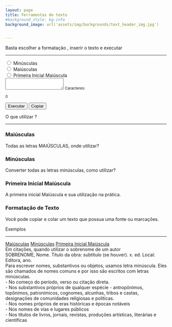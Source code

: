 ```yaml
---
layout: page
title: Ferramentas de texto 
#background_style: bg-info
background_image: url('assets/img/backgrounds/text_header_img.jpg')


---
```


<section class="formulario">
<div class="textoHeader">
    <p> Basta escolher a formatação , inserir o texto e executar </p>
    <hr class="divider line-texto">
</div>



<form class="textoForm">

  <div class="align-rb">
      <div class="botao-p custom-control custom-radio">
        <input class="custom-control-input " type="radio" id="lowercase"  name="gender" value="lowercase" >
         <label class="custom-control-label rb-input" for="lowercase">Minúsculas</label>
      </div>
      <div class="botao-p custom-control custom-radio">
        <input class="custom-control-input" type="radio" id="uppercase" name="gender" value="uppercase">
        <label class="custom-control-label" for="uppercase">Maiúsculas</label>
      </div>
      <div class="botao-p custom-control custom-radio">   
        <input class="custom-control-input" type="radio" id="firstUppercase" name="gender" value="firstUppercase">
        <label class="custom-control-label" for="firstUppercase">Primeira Inicial Maiúscula</label>
      </div>
  </div>
  <div class="form-group">  
    <textarea class="form-control" type="text" id="textResult" name="fname"> </textarea>
    <small class="form-text text-muted"> Caracteres: <p class="lenghtTextArea" id="lenghtTextArea"> 0 </p></small>
  </div>

  <div class="align-bt">
    <button id="executeFunction" type="button" class="btn btn-secondary">Executar</button>
    <button id="executeFunctionCopy" type="button" class="btn btn-secondary">Copiar</button>
  </div>
</form>

<div class="text-information">
    <p> O que utilizar ?</p>
    <hr class="divider line-texto">
</div>

<div class="section-services-text">
    <div class="col-lg-3 col-md-6 text-center">
      <div class="mt-5">
        <i class="fas fa-4x fa-text-height text-primary mb-4"></i>
        <h3 class="h4 mb-2">Maiúsculas</h3>
        <div class="text-muted mb-0">
          Todas as letras MAIÚSCULAS, onde utilizar?
        </div>
      </div>
    </div>
    <div class="col-lg-3 col-md-6 text-center">
      <div class="mt-5">
        <i class="fas fa-4x fa-file-powerpoint text-primary mb-4"></i>
        <h3 class="h4 mb-2">Minúsculas</h3>
        <div class="text-muted mb-0">
          Converter todas as letras minúsculas, como utilizar?
        </div>
      </div>
    </div>
    <div class="col-lg-3 col-md-6 text-center">
      <div class="mt-5">
        <i class="fas fa-4x fa-subscript text-primary mb-4"></i>
        <h3 class="h4 mb-2">Primeira Inicial Maiúscula</h3>
        <div class="text-muted mb-0">
          A primeira inicial Maíúscula e sua utilização na prática.
        </div>
      </div>
    </div>
    <div class="col-lg-3 col-md-6 text-center">
      <div class="mt-5">
        <i class="fas fa-4x fa-remove-format text-primary mb-4"></i>
        <h3 class="h4 mb-2">Formatação de Texto</h3>
        <div class="text-muted mb-0">
          Você pode copiar e colar um texto que possua uma fonte ou marcações.
        </div>
      </div>
    </div>
</div>

<div class="text-information">
    <p> Exemplos </p>
    <hr class="divider line-texto">
</div>

<div class="row suggest-format">
  <div class="col-4">
    <div class="list-group" id="list-tab" role="tablist">
      <a class="list-group-item list-group-item-action active" id="list-home-list" data-toggle="list" href="#list-home" role="tab" aria-controls="home">Maiúsculas</a>
      <a class="list-group-item list-group-item-action" id="list-profile-list" data-toggle="list" href="#list-profile" role="tab" aria-controls="profile">Minúsculas</a>
      <a class="list-group-item list-group-item-action" id="list-messages-list" data-toggle="list" href="#list-messages" role="tab" aria-controls="messages">Primeira Inicial Maiúscula</a>
    </div>
  </div>
  <div class="col-8">
    <div class="tab-content" id="nav-tabContent">
      <div class="tab-pane fade show active" id="list-home" role="tabpanel" aria-labelledby="list-home-list">
        Em citações, quando utilizar o sobrenome de um autor<br>
        SOBRENOME, Nome. Título da obra: subtítulo (se houver). x. ed. Local: Editora, ano.
      </div>
      <div class="tab-pane fade" id="list-profile" role="tabpanel" aria-labelledby="list-profile-list">
        Para escrever nomes, substantivos ou objetos, usamos letra minúscula. Eles são chamados de nomes comuns e por isso são escritos com letras minúsculas.
      </div>
      <div class="tab-pane fade" id="list-messages" role="tabpanel" aria-labelledby="list-messages-list">
       - No começo do período, verso ou citação direta. <br>
       - Nos substantivos próprios de qualquer espécie - antropônimos, topônimos, patronímicos, cognomes, alcunhas, tribos e castas, designações de comunidades religiosas e políticas.<br>
       -  Nos nomes próprios de eras históricas e épocas notáveis <br>
       - Nos nomes de vias e lugares públicos<br>
       - Nos títulos de livros, jornais, revistas, produções artísticas, literárias e científicas
      </div>
    </div>
  </div>
</div>


</section>

